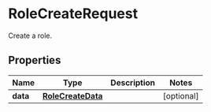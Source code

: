 

# RoleCreateRequest

Create a role.
## Properties

Name | Type | Description | Notes
------------ | ------------- | ------------- | -------------
**data** | [**RoleCreateData**](RoleCreateData.md) |  |  [optional]



